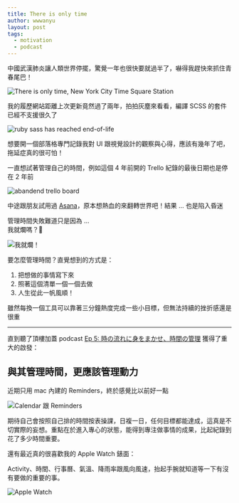 ```yaml
---
title: There is only time
author: wwwanyu
layout: post
tags:
  - motivation
  - podcast
---
```


中國武漢肺炎讓人類世界停擺，驚覺一年也很快要就過半了，嚇得我趕快來抓住青春尾巴！

<!-- more -->

<img src="there-is-only-time.jpg" alt="There is only time, New York City Time Square Station" class="mb-3">

我的履歷網站距離上次更新竟然過了兩年，拍拍灰塵來看看，編譯 SCSS 的套件已經不支援很久了

<img src="ruby-sass-end-of-life.png" alt="ruby sass has reached end-of-life" class="my-3">

想要開一個部落格專門記錄我對 UI 跟視覺設計的觀察與心得，應該有幾年了吧，拖延症真的很可怕！

一直想試著管理自己的時間，例如這個 4 年前開的 Trello 紀錄的最後日期也是停在 2 年前

<img src="trello.png" alt="abandend trello board" class="my-3">

中途跟朋友試用過 [Asana](https://asana.com)，原本想熱血的來翻轉世界吧！結果 ... 也是陷入昏迷

管理時間失敗難道只是因為 ...<br/>
我就爛嗎？🤣<br/>

<img src="suck.jpg" alt="我就爛！" class="col-6 d-block mx-auto mb-3">

要怎麼管理時間？直覺想到的方式是：

1. 把想做的事情寫下來
2. 照著這個清單一個一個去做
3. 人生從此一帆風順！

雖然每換一個工具可以靠著三分鐘熱度完成一些小目標，但無法持續的挫折感還是很重

---

直到聽了頂樓加蓋 podcast [Ep 5: 時の流れに身をまかせ、時間の管理](https://podcast.overbuild.io/podcasts/5) 獲得了重大的啟發：

## 與其管理時間，更應該管理動力

近期只用 mac 內建的 Reminders，終於感覺比以前好一點

<img src="calendar-reminders.png" alt="Calendar 跟 Reminders" class="my-3">

期待自己會按照自己排的時間按表操課，日複一日，任何目標都能達成，這真是不切實際的妄想。重點在於進入專心的狀態，能得到專注做事情的成果，比起紀錄到花了多少時間重要。

還有最近真的很喜歡我的 Apple Watch 錶面：

Activity、時間、行事曆、氣溫、降雨率跟風向風速，抬起手腕就知道等一下有沒有要做的重要的事。

<img src="apple-watch.jpg" alt="Apple Watch">
